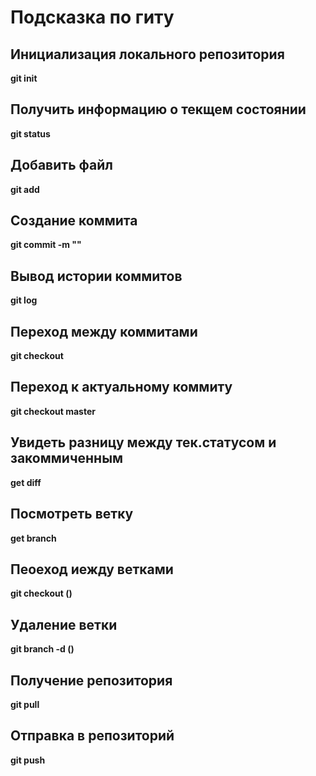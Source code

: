 # Подсказка по гиту

## Инициализация локального репозитория

**git init**

## Получить информацию о текщем состоянии

**git status**

## Добавить файл

**git add**

## Создание коммита

**git commit -m ""**

## Вывод истории коммитов

**git log**

## Переход между коммитами

**git checkout**

## Переход к актуальному коммиту

**git checkout master**

## Увидеть разницу между тек.статусом и закоммиченным

**get diff**

## Посмотреть ветку

**get branch**

## Пеоеход иежду ветками

**git checkout ()**

## Удаление ветки

**git branch -d ()**

## Получение репозитория

**git pull**

## Отправка в репозиторий

**git push**
